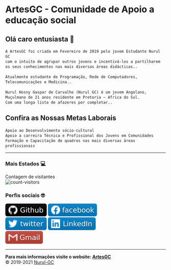 # ArtesGC - Comunidade de Apoio a educação social

## Olá caro entusiasta 👋

    A ArtesGC foi criada em Fevereiro de 2019 pelo jovem Estudante Nurul GC
    com o intuito de agrupar outros jovens e incentivá-los a partilharem
    os seus conhecimentos nas mais diversas áreas didácticas..

    Atualmente estudante de Programação, Rede de Computadores, Telecomunicações e Medicina..

    Nurul Hosny Gaspar de Carvalho (Nurul GC) é um jovem Angolano,
    Muçulmano de 21 anos residente em Pretoria – Africa do Sul.
    Com uma longa lista de afazeres por completar..

## Confira as Nossas Metas Laborais

    Apoio ao Desenvolvimento sócio-cultural
    Apoio a carreira Técnica e Profissional dos Jovens em Comunidades
    Formação e Capacitação de quadros nas mais diversas áreas profissionais

---

### Mais Estados 💻

Contagem de visitantes \
![count-visitors](https://profile-counter.glitch.me/ArtesGC/count.svg)

### Perfis sociais 🤓

[![Website - ArtesGC](../img/github-icon.svg)](https://artesgc.github.io/)
[![Pagina Facebook -ArtesGC](../img/fb-icon.svg)](https://www.facebook.com/artesgc.home.blog/) \
[![Perfil Twitter](../img/twitter-icon.svg)](https://twitter.com/NurulGC3)
[![Pagina Linkedin](../img/linkedin-icon.svg)](https://www.linkedin.com/company/artesgc/) \
[![Gmail](../img/gmail-icon.svg)](mailto:nuruldecarvalho@gmail.com)

---

**Para mais informações visite o website: [ArtesGC](https://artesgc.home.blog)** \
&copy; 2019-2021 [Nurul-GC](httpas://mailto:nuruldecarvalho@gmail.com)
